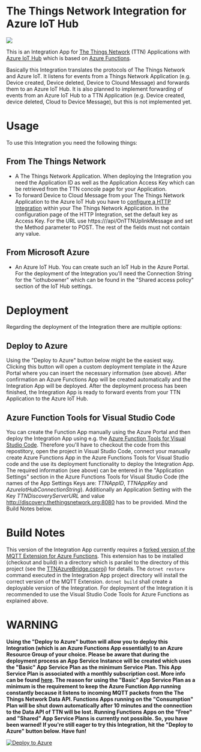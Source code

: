 # The Things Network Integration for Azure IoT Hub

![](assets/logo.png)

This is an Integration App for [The Things Network](www.thethingsnetwork.org) (TTN) Applications with [Azure IoT Hub](azure.microsoft.com/services/iot-hub) which is based on [Azure Functions](azure.microsoft.com/services/functions).

Basically this Integration translates the protocols of The Things Network and Azure IoT. It listens for events from a Things Network Application (e.g. Device created, Device deleted, Device to Clound Message) and forwards them to an Azure IoT Hub. It is also planned to implement forwarding of events from an Azure IoT Hub to a TTN Application (e.g. Device created, device deleted, Cloud to Device Message), but this is not implemented yet.

# Usage

To use this Integration you need the following things:

## From The Things Network

- A The Things Network Application. When deploying the Integration you need the Application ID as well as the Application Access Key which can be retrieved from the TTN concole page for your Application.
- To forward Device to Cloud Message from your The Things Network Application to the Azure IoT Hub you have to [configure a HTTP Integration](https://www.thethingsnetwork.org/docs/applications/http) within your The Things Network Application. In the configuration page of the HTTP Integration, set the default key as Access Key. For the URL use https://<your-azure-funtions-app-url>/api/OnTTNUplinkMessage and set the Method parameter to POST. The rest of the fields must not contain any value.

## From Microsoft Azure

- An Azure IoT Hub. You can create such an IoT Hub in the Azure Portal. For the deployment of the Integration you'll need the Connection String for the "iothubowner" which can be found in the "Shared access policy" section of the IoT Hub settings.

# Deployment

Regarding the deployment of the Integration there are multiple options:

## Deploy to Azure

Using the "Deploy to Azure" button below might be the easiest way. Clicking this button will open a custom deployment template in the Azure Portal where you can insert the necessary information (see above). After confirmation an Azure Functions App will be created automatically and the Integration App will be deployed. After the deployment process has been finished, the Integration App is ready to forward events from your TTN Application to the Azure IoT Hub.

## Azure Function Tools for Visual Studio Code

You can create the Function App manually using the Azure Portal and then deploy the Integration App using e.g. the [Azure Function Tools for Visual Studio Code](https://docs.microsoft.com/en-us/azure/azure-functions/functions-create-first-function-vs-code). Therefore you'll have to checkout the code from this repostitory, open the project in Visual Studio Code, connect your manually create Azure Functions App in the Azure Functions Tools for Visual Studio code and the use its deployment functionality to deploy the Integration App. The required information (see above) can be entered in the "Application Settings" section in the Azure Functions Tools for Visual Studio Code (the names of the App Settings Keys are: *TTNAppID*, *TTNAppKey* and *AzureIotHubConnectionString*). Additionally an Application Setting with the Key *TTNDiscoveryServerURL* and value http://discovery.thethingsnetwork.org:8080 has to be provided. Mind the Build Notes below.

# Build Notes

This version of the Integration App currently requires a [forked version of the MQTT Extension for Azure Functions](https://github.com/jsiebert/CaseOnline.Azure.WebJobs.Extensions.Mqtt). This extension has to be installed (checkout and build) in a directory which is parallel to the directory of this project (see the [TTNAzureBridge.csproj](https://github.com/jsiebert/TTNAzureBridge/blob/master/TTNAzureBridge.csproj)) for details. 
The `dotnet restore` command executed in the Integration App project directory will install the correct version of the MQTT Extension. `dotnet build` shall create a deployable version of the Integration. For deployment of the Integration it is recommended to use the Visual Studio Code Tools for Azure Functions as explained above.

# WARNING

**Using the "Deploy to Azure" button will allow you to deploy this Integration (which is an Azure Functions App essentially) to an Azure Resource Group of your choice. Please be aware that during the deployment process an App Service Instance will be created which uses the "Basic" App Service Plan as the minimum Service Plan. This App Service Plan is associated with a monthly subscription cost. More info can be found [here](https://azure.microsoft.com/en-us/pricing/details/app-service/windows/). The reason for using the "Basic" App Service Plan as a minimum is the requirement to keep the Azure Function App running constantly because it listens to incoming MQTT packets from the The Things Network Data API. Functions Apps running on the "Consumption" Plan will be shut down automatically after 10 minutes and the connection to the Data API of TTN will be lost. Running Functions Apps on the "Free" and "Shared" App Service Plans is currently not possible. So, you have been warned! If you're still eager to try this Integration, hit the "Deploy to Azure" button below. Have fun!**
 
[![Deploy to Azure](https://azuredeploy.net/deploybutton.png)](https://portal.azure.com/#create/Microsoft.Template/uri/https%3A%2F%2Fraw.githubusercontent.com%2Fjsiebert%2FTTNAzureBridge%2Fmaster%2Fazuredeploy.json)